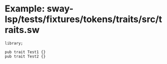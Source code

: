 # Example: sway-lsp/tests/fixtures/tokens/traits/src/traits.sw

```sway
library;

pub trait Test1 {}
pub trait Test2 {}

```
